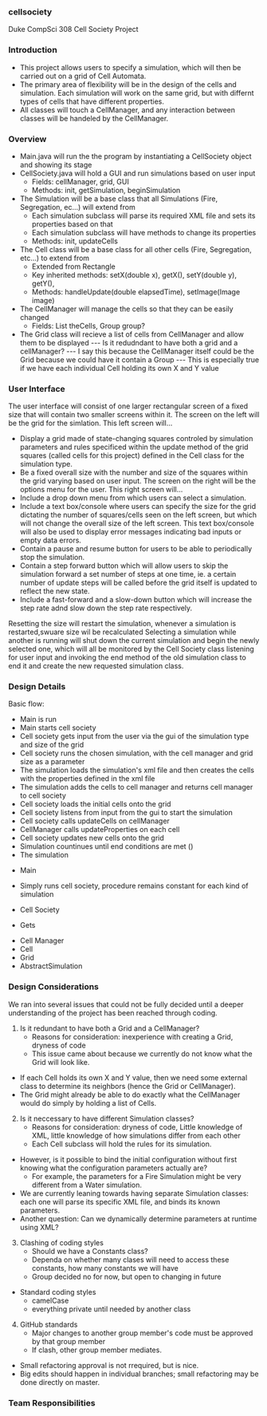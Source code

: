 ### cellsociety
Duke CompSci 308 Cell Society Project
### Introduction
* This project allows users to specify a simulation, which will then be carried out on a grid of Cell Automata.
* The primary area of flexibility will be in the design of the cells and simulation. Each simulation
	will work on the same grid, but with differnt types of cells that have different properties. 
* All classes will touch a CellManager, and any interaction between classes will be handeled by the CellManager. 

### Overview
* Main.java will run the the program by instantiating a CellSociety object and showing its stage
* CellSociety.java will hold a GUI and run simulations based on user input
	* Fields: cellManager, grid, GUI
  * Methods: init, getSimulation, beginSimulation
* The Simulation will be a base class that all Simulations (Fire, Segregation, ec...) will extend from
	* Each simulation subclass will parse its required XML file and sets its properties based on that
  * Each simulation subclass will have methods to change its properties 
  * Methods: init, updateCells
* The Cell class will be a base class for all other cells (Fire, Segregation, etc...) to extend from
	* Extended from Rectangle
  * Key inherited methods: setX(double x), getX(), setY(double y), getY(), 
  * Methods: handleUpdate(double elapsedTime), setImage(Image image)
* The CellManager will manage the cells so that they can be easily changed
	* Fields: List<Cell> theCells, Group group? 
* The Grid class will recieve a list of cells from CellManager and allow them to be displayed 
--- Is it redudndant to have both a grid and a cellManager? 
--- I say this because the CellManager itself could be the Grid because we could have it contain a Group
--- This is especially true if we have each individual Cell holding its own X and Y value


### User Interface
The user interface will consist of one larger rectangular screen of a fixed size that will contain two smaller screens 
within it. The screen on the left will be the grid for the simlation. This left screen will...
* Display a grid made of state-changing squares controled by simulation parameters and rules specificed within 
the update method of the grid squares (called cells for this project) defined in the Cell class for the simulation type.
* Be a fixed overall size with the number and size of the squares within the grid varying based on user input. 
The screen on the right will be the options menu for the user. This right screen will...
* Include a drop down menu from which users can select a simulation. 
* Include a text box/console where users can specify the size for the grid dictating the number of squares/cells seen on the 
left screen, but which will not change the overall size of the left screen. This text box/console will also be used to 
display error messages indicating bad inputs or empty data errors. 
* Contain a pause and resume button for users to be able to periodically stop the simulation.
* Contain a step forward button which will allow users to skip the simulation forward a set number of steps at one time, ie.
a certain number of update steps will be called before the grid itself is updated to reflect the new state. 
* Include a fast-forward and a slow-down button which will increase the step rate adnd slow down the step rate respectively.


Resetting the size will restart the simulation, whenever a simulation is restarted,swuare size wil be recalculated
Selecting a simulation while another is running will 
shut down the current simulation and begin the newly selected one, which will all be monitored by the Cell Society class
listening for user input and invoking the end method of the old simulation class to end it and create the new requested
simulation class. 
### Design Details
Basic flow:
- Main is run
- Main starts cell society
- Cell society gets input from the user via the gui of the simulation type and size of the grid
- Cell society runs the chosen simulation, with the cell manager and grid size as a parameter
- The simulation loads the simulation's xml file and then creates the cells with the properties defined in the xml file
- The simulation adds the cells to cell manager and returns cell manager to cell society
- Cell society loads the initial cells onto the grid
- Cell society listens from input from the gui to start the simulation
- Cell society calls updateCells on cellManager
- CellManager calls updateProperties on each cell
- Cell society updates new cells onto the grid
- Simulation countinues until end conditions are met ()
- The simulation 
* Main
- Simply runs cell society, procedure remains constant for each kind of simulation
* Cell Society 
- Gets 
* Cell Manager
* Cell
* Grid
* AbstractSimulation 

### Design Considerations 
We ran into several issues that could not be fully decided until a deeper understanding of the project has been reached through coding.
1. Is it redundant to have both a Grid and a CellManager?
	* Reasons for consideration: inexperience with creating a Grid, dryness of code
	* This issue came about because we currently do not know what the Grid will look like. 
  * If each Cell holds its own X and Y value, then we need some external class to determine its neighbors 
    	(hence the Grid or CellManager). 
  * The Grid might already be able to do exactly what the CellManager would do simply by holding a list of Cells.
2. Is it neccessary to have different Simulation classes?
	* Reasons for consideration: dryness of code, Little knowledge of XML, little knowledge of how simulations differ from each other
	* Each Cell subclass will hold the rules for its simulation.
  * However, is it possible to bind the initial configuration without first knowing what the configuration
  parameters actually are?
  	* For example, the parameters for a Fire Simulation might be very different from a Water simulation.
  * We are currently leaning towards having separate Simulation classes: each one will parse its specific
  XML file, and binds its known parameters. 
  * Another question: Can we dynamically determine parameters at runtime using XML?
3. Clashing of coding styles	
	* Should we have a Constants class?
  	* Dependa on whether many clases will need to access these constants, how many constants we will have
    * Group decided no for now, but open to changing in future
  * Standard coding styles
  	* camelCase
    * everything private until needed by another class
4. GitHub standards
	* Major changes to another group member's code must be approved by that group member 
  	* If clash, other group member mediates.
  * Small refactoring approval is not rrequired, but is nice.
  * Big edits should happen in individual branches; small refactoring may be done directly on master.
  
### Team Responsibilities 

